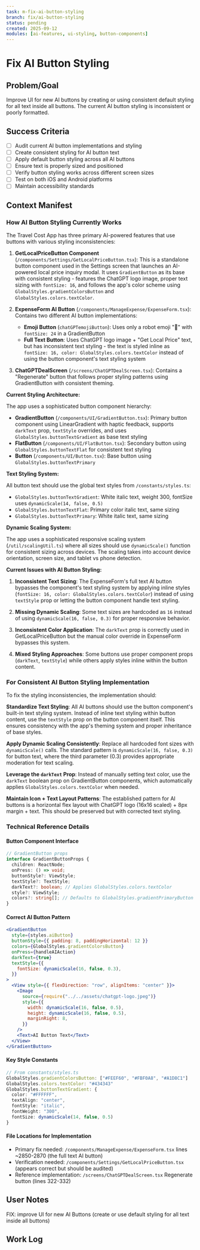 ```yaml
---
task: m-fix-ai-button-styling
branch: fix/ai-button-styling
status: pending
created: 2025-09-12
modules: [ai-features, ui-styling, button-components]
---
```


# Fix AI Button Styling

## Problem/Goal

Improve UI for new AI buttons by creating or using consistent default styling for all text inside all buttons. The current AI button styling is inconsistent or poorly formatted.

## Success Criteria

- [ ] Audit current AI button implementations and styling
- [ ] Create consistent styling for AI button text
- [ ] Apply default button styling across all AI buttons
- [ ] Ensure text is properly sized and positioned
- [ ] Verify button styling works across different screen sizes
- [ ] Test on both iOS and Android platforms
- [ ] Maintain accessibility standards

## Context Manifest

### How AI Button Styling Currently Works

The Travel Cost App has three primary AI-powered features that use buttons with various styling inconsistencies:

1. **GetLocalPriceButton Component** (`/components/Settings/GetLocalPriceButton.tsx`): This is a standalone button component used in the Settings screen that launches an AI-powered local price inquiry modal. It uses `GradientButton` as its base with consistent styling - features the ChatGPT logo image, proper text sizing with `fontSize: 16`, and follows the app's color scheme using `GlobalStyles.gradientColorsButton` and `GlobalStyles.colors.textColor`.

2. **ExpenseForm AI Button** (`/components/ManageExpense/ExpenseForm.tsx`): Contains two different AI button implementations:
   - **Emoji Button** (`chatGPTemojiButton`): Uses only a robot emoji "🤖" with `fontSize: 24` in a GradientButton
   - **Full Text Button**: Uses ChatGPT logo image + "Get Local Price" text, but has inconsistent text styling - the text is styled inline as `fontSize: 16, color: GlobalStyles.colors.textColor` instead of using the button component's text styling system

3. **ChatGPTDealScreen** (`/screens/ChatGPTDealScreen.tsx`): Contains a "Regenerate" button that follows proper styling patterns using GradientButton with consistent theming.

**Current Styling Architecture:**

The app uses a sophisticated button component hierarchy:

- **GradientButton** (`/components/UI/GradientButton.tsx`): Primary button component using LinearGradient with haptic feedback, supports `darkText` prop, `textStyle` overrides, and uses `GlobalStyles.buttonTextGradient` as base text styling
- **FlatButton** (`/components/UI/FlatButton.tsx`): Secondary button using `GlobalStyles.buttonTextFlat` for consistent text styling
- **Button** (`/components/UI/Button.tsx`): Base button using `GlobalStyles.buttonTextPrimary`

**Text Styling System:**

All button text should use the global text styles from `/constants/styles.ts`:

- `GlobalStyles.buttonTextGradient`: White italic text, weight 300, fontSize uses `dynamicScale(14, false, 0.5)`
- `GlobalStyles.buttonTextFlat`: Primary color italic text, same sizing
- `GlobalStyles.buttonTextPrimary`: White italic text, same sizing

**Dynamic Scaling System:**

The app uses a sophisticated responsive scaling system (`/util/scalingUtil.ts`) where all sizes should use `dynamicScale()` function for consistent sizing across devices. The scaling takes into account device orientation, screen size, and tablet vs phone detection.

**Current Issues with AI Button Styling:**

1. **Inconsistent Text Sizing**: The ExpenseForm's full text AI button bypasses the component's text styling system by applying inline styles (`fontSize: 16, color: GlobalStyles.colors.textColor`) instead of using `textStyle` prop or letting the button component handle text styling.

2. **Missing Dynamic Scaling**: Some text sizes are hardcoded as `16` instead of using `dynamicScale(16, false, 0.3)` for proper responsive behavior.

3. **Inconsistent Color Application**: The `darkText` prop is correctly used in GetLocalPriceButton but the manual color override in ExpenseForm bypasses this system.

4. **Mixed Styling Approaches**: Some buttons use proper component props (`darkText`, `textStyle`) while others apply styles inline within the button content.

### For Consistent AI Button Styling Implementation

To fix the styling inconsistencies, the implementation should:

**Standardize Text Styling**: All AI buttons should use the button component's built-in text styling system. Instead of inline text styling within button content, use the `textStyle` prop on the button component itself. This ensures consistency with the app's theming system and proper inheritance of base styles.

**Apply Dynamic Scaling Consistently**: Replace all hardcoded font sizes with `dynamicScale()` calls. The standard pattern is `dynamicScale(16, false, 0.3)` for button text, where the third parameter (0.3) provides appropriate moderation for text scaling.

**Leverage the `darkText` Prop**: Instead of manually setting text color, use the `darkText` boolean prop on GradientButton components, which automatically applies `GlobalStyles.colors.textColor` when needed.

**Maintain Icon + Text Layout Patterns**: The established pattern for AI buttons is a horizontal flex layout with ChatGPT logo (16x16 scaled) + 8px margin + text. This should be preserved but with corrected text styling.

### Technical Reference Details

#### Button Component Interface

```typescript
// GradientButton props
interface GradientButtonProps {
  children: ReactNode;
  onPress: () => void;
  buttonStyle?: ViewStyle;
  textStyle?: TextStyle;
  darkText?: boolean; // Applies GlobalStyles.colors.textColor
  style?: ViewStyle;
  colors?: string[]; // Defaults to GlobalStyles.gradientPrimaryButton
}
```

#### Correct AI Button Pattern

```jsx
<GradientButton
  style={styles.aiButton}
  buttonStyle={{ padding: 8, paddingHorizontal: 12 }}
  colors={GlobalStyles.gradientColorsButton}
  onPress={handleAIAction}
  darkText={true}
  textStyle={{
    fontSize: dynamicScale(16, false, 0.3),
  }}
>
  <View style={{ flexDirection: "row", alignItems: "center" }}>
    <Image
      source={require("../../assets/chatgpt-logo.jpeg")}
      style={{
        width: dynamicScale(16, false, 0.5),
        height: dynamicScale(16, false, 0.5),
        marginRight: 8,
      }}
    />
    <Text>AI Button Text</Text>
  </View>
</GradientButton>
```

#### Key Style Constants

```typescript
// From constants/styles.ts
GlobalStyles.gradientColorsButton: ["#FEEF60", "#FBF0A8", "#A1D8C1"]
GlobalStyles.colors.textColor: "#434343"
GlobalStyles.buttonTextGradient: {
  color: "#FFFFFF",
  textAlign: "center",
  fontStyle: "italic",
  fontWeight: "300",
  fontSize: dynamicScale(14, false, 0.5)
}
```

#### File Locations for Implementation

- Primary fix needed: `/components/ManageExpense/ExpenseForm.tsx` lines ~2850-2870 (the full text AI button)
- Verification needed: `/components/Settings/GetLocalPriceButton.tsx` (appears correct but should be audited)
- Reference implementation: `/screens/ChatGPTDealScreen.tsx` Regenerate button (lines 322-332)

## User Notes

FIX: improve UI for new AI Buttons (create or use default styling for all text inside all buttons)

## Work Log

<!-- Updated as work progresses -->
